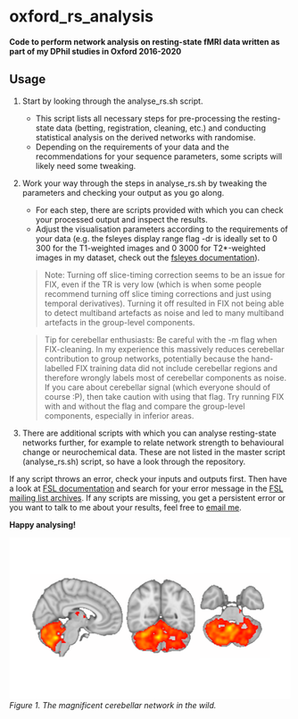 # oxford_rs_analysis
#### Code to perform network analysis on resting-state fMRI data written as part of my DPhil studies in Oxford 2016-2020



## Usage
1. Start by looking through the analyse_rs.sh script.
   
   - This script lists all necessary steps for pre-processing the resting-state data (betting, registration, cleaning, etc.) and conducting statistical analysis on the derived networks with randomise.
   - Depending on the requirements of your data and the recommendations for your sequence parameters, some scripts will likely need some tweaking.
  
2. Work your way through the steps in analyse_rs.sh by tweaking the parameters and checking your output as you go along.
   
   - For each step, there are scripts provided with which you can check your processed output and inspect the results.
   - Adjust the visualisation parameters according to the requirements of your data (e.g. the fsleyes display range flag -dr is ideally set to 0 300 for the T1-weighted images and 0 3000 for T2*-weighted images in my dataset, check out the [fsleyes documentation][2]).
  

   > Note: Turning off slice-timing correction seems to be an issue for FIX, even if the TR is very low (which is when some people recommend turning off slice timing corrections and just using temporal derivatives). Turning it off resulted in FIX not being able to detect multiband artefacts as noise and led to many multiband artefacts in the group-level components.

   > Tip for cerebellar enthusiasts: Be careful with the -m flag when FIX-cleaning. In my experience this massively reduces cerebellar contribution to group networks, potentially because the hand-labelled FIX training data did not include cerebellar regions and therefore wrongly labels most of cerebellar components as noise. If you care about cerebellar signal (which everyone should of course :P), then take caution with using that flag. Try running FIX with and without the flag and compare the group-level components, especially in inferior areas.
  
3. There are additional scripts with which you can analyse resting-state networks further, for example to relate network strength to behavioural change or neurochemical data. These are not listed in the master script (analyse_rs.sh) script, so have a look through the repository.


If any script throws an error, check your inputs and outputs first. Then have a look at [FSL documentation][4] and search for your error message in the [FSL mailing list archives][1]. If any scripts are missing, you get a persistent error or you want to talk to me about your results, feel free to [email me][3].


[1]: <https://www.jiscmail.ac.uk/cgi-bin/webadmin?A0=fsl> "FSL mailing list archive"

[2]: <https://users.fmrib.ox.ac.uk/~paulmc/fsleyes/userdoc/latest/> "FSLeyes documentation"

[3]: <mailto:crn29@cam.ac.uk> "What's up Caro"

[4]: <https://fsl.fmrib.ox.ac.uk/fsl/fslwiki/> "FSL documentation"

**Happy analysing!**

![Beautiful cerebellar network](resting_state_icon.png)
*Figure 1. The magnificent cerebellar network in the wild.*



